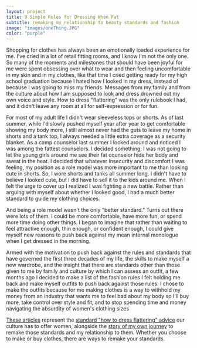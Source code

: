 ```yaml
---
layout: project
title: 9 Simple Rules for Dressing When Fat
subtitle: remaking my relationship to beauty standards and fashion
image: "images/oneThing.JPG"
color: "purple"
---
```


Shopping for clothes has always been an emotionally loaded experience for me. I've cried in a lot of retail fitting rooms, and I know I'm not the only one. So many of the moments and milestones that should have been joyful for me were spent obsessing over what to wear and then feeling uncomfortable in my skin and in my clothes, like that time I cried getting ready for my high school graduation because I hated how I looked in my dress, instead of because I was going to miss my friends. Messages from my family and from the culture about how I am supposed to look and dress drowned out my own voice and style. How to dress "flattering" was the only rulebook I had, and it didn't leave any room at all for self-expression or for fun.

For most of my adult life I didn't wear sleeveless tops or shorts. As of last summer, while I'd slowly pushed myself year after year to get comfortable showing my body more, I still almost never had the guts to leave my home in shorts and a tank top, I always needed a little extra coverage as a security blanket. As a camp counselor last summer I looked around and noticed I was among the fattest counselors. I decided something: I was not going to let the young girls around me see their fat counselor hide her body and sweat in the heat. I decided that whatever insecurity and discomfort I was feeling, my position as a role model was more important to me than looking cute in shorts. So, I wore shorts and tanks all summer long. I didn't have to believe I looked cute, but I did have to sell it to the kids around me. When I felt the urge to cover up I realized I was fighting a new battle. Rather than arguing with myself about whether I looked good, I had a much better standard to guide my clothing choices.

And being a role model wasn't the only "better standard." Turns out there were lots of them. I could be more comfortable, have more fun, or spend more time doing other things. I began to imagine that rather than waiting to feel attractive enough, thin enough, or confident enough, I could give myself new reasons to push back against my mean internal monologue when I get dressed in the morning.

Armed with the motivation to push back against the rules and standards that have governed the first three decades of my life, the skills to make myself a new wardrobe, and the insight that there are standards other than those given to me by family and culture by which I can assess an outfit, a few months ago I decided to make a list of the fashion rules I felt holding me back and make myself outfits to push back against those rules. I chose to make the outfits because for me making clothes is a way to withhold my money from an industry that wants me to feel bad about my body so I'll buy more, take control over style and fit, and to stop spending time and money navigating the absurdity of women's clothing sizes

[These articles](http://pos.miriamzisook.com/daisyChain) represent the [standard "how to dress flattering" advice](http://pos.miriamzisook.com/daisyChain/evilTwin.html) our culture has to offer women, alongside the [story of my own journey](http://pos.miriamzisook.com/daisyChain/daisyChain.html) to remake those standards and my relationship to them. Whether you choose to make or buy clothes, there are ways to remake your standards.